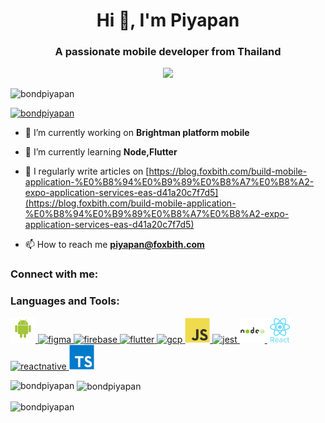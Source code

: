<h1 align="center">Hi 👋, I'm Piyapan</h1>
<h3 align="center">A passionate mobile developer from Thailand</h3>
<p align="center">
<img src="https://i.giphy.com/media/QNFhOolVeCzPQ2Mx85/giphy.webp"/>
</p>

<p align="left"> <img src="https://komarev.com/ghpvc/?username=bondpiyapan&label=Profile%20views&color=0e75b6&style=flat" alt="bondpiyapan" /> </p>

<p align="left"> <a href="https://github.com/ryo-ma/github-profile-trophy"><img src="https://github-profile-trophy.vercel.app/?username=bondpiyapan" alt="bondpiyapan" /></a> </p>

- 🔭 I’m currently working on **Brightman platform mobile**

- 🌱 I’m currently learning **Node,Flutter**

- 📝 I regularly write articles on [https://blog.foxbith.com/build-mobile-application-%E0%B8%94%E0%B9%89%E0%B8%A7%E0%B8%A2-expo-application-services-eas-d41a20c7f7d5](https://blog.foxbith.com/build-mobile-application-%E0%B8%94%E0%B9%89%E0%B8%A7%E0%B8%A2-expo-application-services-eas-d41a20c7f7d5)

- 📫 How to reach me **piyapan@foxbith.com**

<h3 align="left">Connect with me:</h3>
<p align="left">
</p>

<h3 align="left">Languages and Tools:</h3>
<p align="left"> <a href="https://developer.android.com" target="_blank" rel="noreferrer"> <img src="https://raw.githubusercontent.com/devicons/devicon/master/icons/android/android-original-wordmark.svg" alt="android" width="40" height="40"/> </a> <a href="https://www.figma.com/" target="_blank" rel="noreferrer"> <img src="https://www.vectorlogo.zone/logos/figma/figma-icon.svg" alt="figma" width="40" height="40"/> </a> <a href="https://firebase.google.com/" target="_blank" rel="noreferrer"> <img src="https://www.vectorlogo.zone/logos/firebase/firebase-icon.svg" alt="firebase" width="40" height="40"/> </a> <a href="https://flutter.dev" target="_blank" rel="noreferrer"> <img src="https://www.vectorlogo.zone/logos/flutterio/flutterio-icon.svg" alt="flutter" width="40" height="40"/> </a> <a href="https://cloud.google.com" target="_blank" rel="noreferrer"> <img src="https://www.vectorlogo.zone/logos/google_cloud/google_cloud-icon.svg" alt="gcp" width="40" height="40"/> </a> <a href="https://developer.mozilla.org/en-US/docs/Web/JavaScript" target="_blank" rel="noreferrer"> <img src="https://raw.githubusercontent.com/devicons/devicon/master/icons/javascript/javascript-original.svg" alt="javascript" width="40" height="40"/> </a> <a href="https://jestjs.io" target="_blank" rel="noreferrer"> <img src="https://www.vectorlogo.zone/logos/jestjsio/jestjsio-icon.svg" alt="jest" width="40" height="40"/> </a> <a href="https://nodejs.org" target="_blank" rel="noreferrer"> <img src="https://raw.githubusercontent.com/devicons/devicon/master/icons/nodejs/nodejs-original-wordmark.svg" alt="nodejs" width="40" height="40"/> </a> <a href="https://reactjs.org/" target="_blank" rel="noreferrer"> <img src="https://raw.githubusercontent.com/devicons/devicon/master/icons/react/react-original-wordmark.svg" alt="react" width="40" height="40"/> </a> <a href="https://reactnative.dev/" target="_blank" rel="noreferrer"> <img src="https://reactnative.dev/img/header_logo.svg" alt="reactnative" width="40" height="40"/> </a> <a href="https://www.typescriptlang.org/" target="_blank" rel="noreferrer"> <img src="https://raw.githubusercontent.com/devicons/devicon/master/icons/typescript/typescript-original.svg" alt="typescript" width="40" height="40"/> </a> </p>

<p><img align="left" src="https://github-readme-stats.vercel.app/api/top-langs?username=bondpiyapan&show_icons=true&locale=en&layout=compact" alt="bondpiyapan" /></p>

<p>&nbsp;<img align="center" src="https://github-readme-stats.vercel.app/api?username=bondpiyapan&show_icons=true&locale=en" alt="bondpiyapan" /></p>

<p><img align="center" src="https://github-readme-streak-stats.herokuapp.com/?user=bondpiyapan&" alt="bondpiyapan" /></p>
